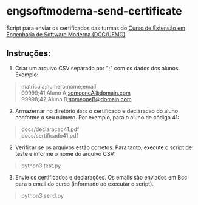 # engsoftmoderna-send-certificate
Script para enviar os certificados das turmas do [Curso de Extensão em Engenharia de Software Moderna (DCC/UFMG)](http://www.engsoftmoderna.dcc.ufmg.br/)

## Instruções:

1) Criar um arquivo  CSV separado por ";" com os dados dos alunos.  Exemplo:

> matricula;numero;nome;email\
> 99999;41;Aluno A;someoneA@domain.com\
> 99998;42;Aluno B;someoneB@domain.com

2) Armazernar no diretório `docs` o certificado e declaracao do aluno conforme o seu número. Por exemplo, para o aluno de código 41:

>docs/declaracao41.pdf\
>docs/certificado41.pdf

2) Verificar se os arquivos estão corretos. Para tanto, execute o script de teste e informe o nome do arquivo CSV:

> python3 test.py

3) Envie os certificados e declarações. Os emails são enviados em Bcc para o email do curso (informado ao executar o script).

> python3 send.py




